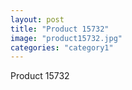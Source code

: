 ```yaml
---
layout: post
title: "Product 15732"
image: "product15732.jpg"
categories: "category1"
---
```

Product 15732
